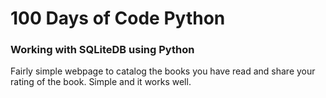 # 100 Days of Code Python

### Working with SQLiteDB using Python
Fairly simple webpage to catalog the books you have read and
share your rating of the book. Simple and it works well. 
